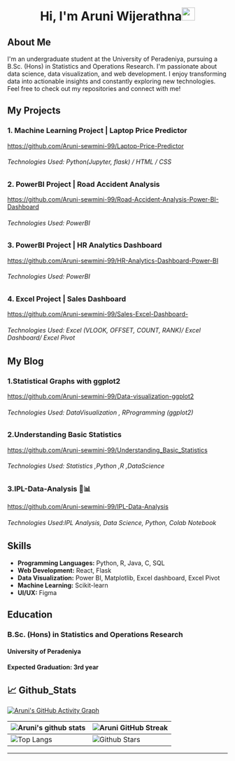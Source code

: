 


<h1 align="center">Hi, I'm Aruni Wijerathna<img width="30px" src="https://raw.githubusercontent.com/iampavangandhi/iampavangandhi/master/gifs/Hi.gif"></h1>
<h3 font-size="20" align="center"></h3>

## About Me 

<p> I'm an undergraduate student at the University of Peradeniya, pursuing a B.Sc. (Hons) in Statistics and Operations Research. I'm passionate about data science, data visualization, and web development. I enjoy transforming data into actionable insights and constantly exploring new technologies. Feel free to check out my repositories and connect with me!</p>


## My Projects  

### 1. Machine Learning Project | Laptop Price Predictor
https://github.com/Aruni-sewmini-99/Laptop-Price-Predictor
###### Technologies Used: Python(Jupyter, flask) / HTML / CSS

### 2. PowerBI Project | Road Accident Analysis
https://github.com/Aruni-sewmini-99/Road-Accident-Analysis-Power-BI-Dashboard
###### Technologies Used: PowerBI

### 3. PowerBI Project | HR Analytics Dashboard 
https://github.com/Aruni-sewmini-99/HR-Analytics-Dashboard-Power-BI
###### Technologies Used: PowerBI

### 4. Excel Project | Sales Dashboard 
https://github.com/Aruni-sewmini-99/Sales-Excel-Dashboard-
###### Technologies Used: Excel (VLOOK, OFFSET, COUNT, RANK)/ Excel Dashboard/ Excel Pivot
## My Blog

### 1.Statistical Graphs with ggplot2
https://github.com/Aruni-sewmini-99/Data-visualization-ggplot2
###### Technologies Used: DataVisualization , RProgramming (ggplot2)

### 2.Understanding Basic Statistics
https://github.com/Aruni-sewmini-99/Understanding_Basic_Statistics
###### Technologies Used: Statistics ,Python ,R ,DataScience

### 3.IPL-Data-Analysis 🏏📊
https://github.com/Aruni-sewmini-99/IPL-Data-Analysis
###### Technologies Used:IPL Analysis, Data Science, Python, Colab Notebook

## Skills 

- **Programming Languages:** Python, R, Java, C, SQL
- **Web Development:** React, Flask
- **Data Visualization:** Power BI, Matplotlib, Excel dashboard, Excel Pivot
- **Machine Learning:** Scikit-learn
- **UI/UX:** Figma


## Education

<h3>B.Sc. (Hons) in Statistics and Operations Research</h3>
  <h4>University of Peradeniya</h4> 
  <h4>Expected Graduation: 3rd year</h4> 


## 📈 Github_Stats



[![Aruni's GitHub Activity Graph](https://activity-graph.herokuapp.com/graph?username=Aruni-sewmini-99&theme=tokyonight)](https://git.io/praveenscience)

| ![Aruni's github stats](https://github-readme-stats.vercel.app/api?username=Aruni-sewmini-99&show_icons=true&theme=tokyonight) | ![Aruni GitHub Streak](https://github-readme-streak-stats.herokuapp.com/?user=Aruni-sewmini-99&theme=tokyonight) |
| --- | --- |
| ![Top Langs](https://github-readme-stats.vercel.app/api/top-langs/?username=Aruni-sewmini-99&theme=tokyonight) | ![Github Stars](https://github-readme-stats.vercel.app/api?username=Aruni-sewmini-99&show_icons=true&locale=en&count_private=true&hide_rank=true&custom_title=My%20GitHub%20Stats&disable_animations=true&theme=tokyonight) |



---
